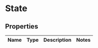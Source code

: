 # State

## Properties
Name | Type | Description | Notes
------------ | ------------- | ------------- | -------------
